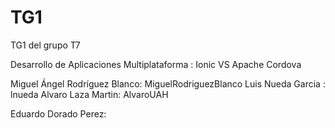 # TG1
TG1 del grupo T7

Desarrollo de Aplicaciones Multiplataforma : Ionic VS Apache Cordova

<p>Miguel Ángel Rodríguez Blanco: MiguelRodriguezBlanco
Luis Nueda Garcia : lnueda
Alvaro Laza Martin: AlvaroUAH
</p>Eduardo Dorado Perez: 
